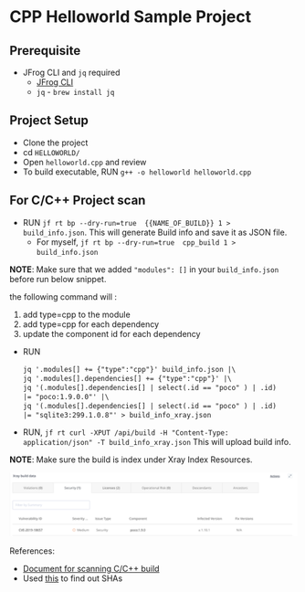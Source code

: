 # CPP Helloworld Sample Project

## Prerequisite 
- JFrog CLI and `jq` required 
    - [JFrog CLI](https://jfrog.com/getcli/)
    - `jq` - `brew install jq`

## Project Setup
- Clone the project
- cd `HELLOWORLD/`
- Open `helloworld.cpp` and review
- To build executable, RUN `g++ -o helloworld helloworld.cpp`

## For C/C++ Project scan
- RUN `jf rt bp --dry-run=true  {{NAME_OF_BUILD}} 1 > build_info.json`. This will generate Build info and save it as JSON file.
    - For myself, `jf rt bp --dry-run=true  cpp_build 1 > build_info.json`


**NOTE**: Make sure that we added `"modules": []` in your `build_info.json` before run below snippet. 

the following command will :
1. add type=cpp to the module
2. add type=cpp for each dependency
3. update the component id for each dependency 
- RUN
    ```
    jq '.modules[] += {"type":"cpp"}' build_info.json |\
    jq '.modules[].dependencies[] += {"type":"cpp"}' |\
    jq '(.modules[].dependencies[] | select(.id == "poco" ) | .id)    |= "poco:1.9.0.0"' |\
    jq '(.modules[].dependencies[] | select(.id == "poco" ) | .id)    |= "sqlite3:299.1.0.8"' > build_info_xray.json
    ```

- RUN, `jf rt curl -XPUT /api/build -H "Content-Type: application/json" -T build_info_xray.json` This will upload build info. 

**NOTE**: Make sure the build is index under Xray Index Resources. 


![Scan Result](<scan-result.png>)




References:
- [Document for scanning C/C++ build](https://jfrog.com/help/r/jfrog-artifactory-documentation/conan-and-c/c-support-in-xray)
- Used [this](https://www.dll-files.com/) to find out SHAs


